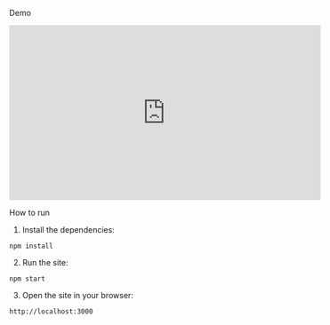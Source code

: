 Demo

<iframe width="560" height="315" src="https://www.youtube.com/embed/jq82MNyVlZQ" title="YouTube video player" frameborder="0" allow="accelerometer; autoplay; clipboard-write; encrypted-media; gyroscope; picture-in-picture" allowfullscreen></iframe>





How to run

1. Install the dependencies:

```
npm install
```

2. Run the site:
 ```
 npm start
 ```

3. Open the site in your browser:

```
http://localhost:3000
```
